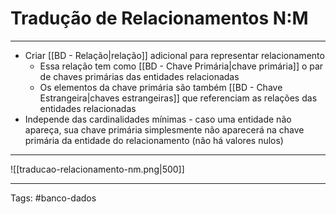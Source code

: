 
# Tradução de Relacionamentos N:M

---

- Criar [[BD - Relação|relação]] adicional para representar relacionamento
	- Essa relação tem como [[BD - Chave Primária|chave primária]] o par de chaves primárias das entidades relacionadas
	- Os elementos da chave primária são também [[BD - Chave Estrangeira|chaves estrangeiras]] que referenciam as relações das entidades relacionadas
- Independe das cardinalidades mínimas - caso uma entidade não apareça, sua chave primária simplesmente não aparecerá na chave primária da entidade do relacionamento (não há valores nulos)

---

![[traducao-relacionamento-nm.png|500]]


---

Tags: #banco-dados

